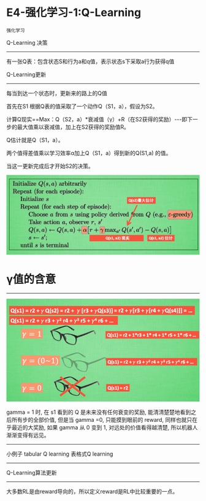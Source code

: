 # E4-强化学习-1:Q-Learning

`强化学习`

Q-Learning 决策

---

有一张Q表：包含状态S和行为a和q值，表示状态s下采取a行为获得q值

Q-Learning更新

---

每当到达一个状态时，更新来的路上的Q值

首先在S1 根据Q表的值采取了一个动作Q（S1，a），假设为S2。

计算Q现实==Max：Q（S2，a）*衰减值（γ）+R（在S2获得的奖励）---即下一步的最大值乘以衰减值，加上在S2获得的奖励值R。

Q估计就是Q（S1，a）。

两个值得差值乘以学习效率α加上Q（S1，a）得到新的Q(S1,a) 的值。

当这一更新完成后才开始S2的决策。

![9e87bc490400e4356dd7a24fa656544c.png](image/9e87bc490400e4356dd7a24fa656544c.png)

# γ值的含意

---

![572458142e9790b40543a859135490c5.png](image/572458142e9790b40543a859135490c5.png)

gamma = 1 时, 在 s1 看到的 Q 是未来没有任何衰变的奖励, 能清清楚楚地看到之后所有步的全部价值, 但是当 gamma =0, 只能摸到眼前的 reward, 同样也就只在乎最近的大奖励, 如果 gamma 从 0 变到 1, 对远处的价值看得越清楚, 所以机器人渐渐变得有远见。

---

小例子 tabular Q learning 表格式Q learning

---

Q-Learning算法更新

---

大多数RL是由reward导向的，所以定义reward是RL中比较重要的一点。

